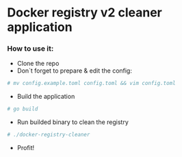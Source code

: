 # Docker registry v2 cleaner application
### How to use it:
* Clone the repo
* Don`t forget to prepare & edit the config:
```bash
# mv config.example.toml config.toml && vim config.toml
```
* Build the application
```bash
# go build
```
* Run builded binary to clean the registry
```bash
# ./docker-registry-cleaner
```
* Profit!
